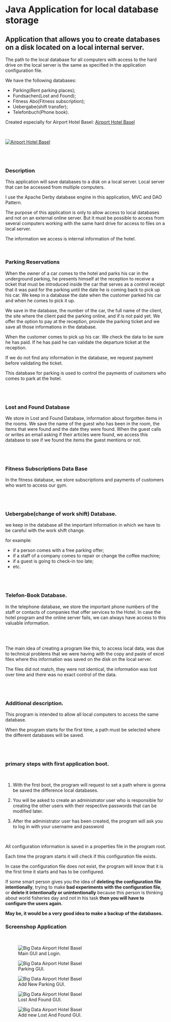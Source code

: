 # Java Application for local database storage

## Application that allows you to create databases on a disk located on a local internal server.

The path to the local database for all computers with access to the hard drive on the local server is the same as specified in the application configuration file.

We have the following databases: 

* Parking(Rent parking places);
* Fundsachen(Lost and Found);
* Fitness Abo(Fitness subscription);
* Uebergabe(shift transfer);
* Telefonbuch(Phone book).

Created especially for Airport Hotel Basel: [Airport Hotel Basel](https://www.airporthotelbasel.com/)

</br>

<a href="https://www.airporthotelbasel.com/"><img alt="Airport Hotel Basel" src="https://image-tc.galaxy.tf/wipng-4dmb7y4pq1doerplam6yq16f1/file.png?width=500"></a>

<br/><br/>

### Description

This application will save databases to a disk on a local server. Local server that can be accessed from multiple computers.

I use the Apache Derby database engine in this application, MVC and DAO Pattern.

The purpose of this application is only to allow access to local databases and not on an external online server. But it must be possible to access from several computers working with the same hard drive for access to files on a local server.

The information we access is internal information of the hotel. 

<br/>

### **Parking Reservations**

When the owner of a car comes to the hotel and parks his car in the underground parking, he presents himself at the reception to receive a ticket that must be introduced inside the car that serves as a control receipt that it was paid for the parking until the date he is coming back to pick up his car. We keep in a database the date when the customer parked his car and when he comes to pick it up.

We save in the database, the number of the car, the full name of the client, the site where the client paid the parking online, and if is not paid yet. We offer the option to pay at the reception, provide the parking ticket and we save all those informations in the database.

When the customer comes to pick up his car. We check the data to be sure he has paid. If he has paid he can validate the departure ticket at the reception.

If we do not find any information in the database, we request payment before validating the ticket.

This database for parking is used to control the payments of customers who comes to park at the hotel.

<br/><br/>

### **Lost and Found Database**

We store in Lost and Found Database,  information about forgotten items in the rooms. We save the name of the guest who has been in the room, the items that were found and the date they were found. When the guest calls or writes an email asking if their articles were found, we access this database to see if we found the items the guest mentions or not.


<br/><br/>

### Fitness Subscriptions Data Base

In the fitness database, we store subscriptions and payments of customers who want to access our gym.


<br/><br/>

### **Uebergabe(change of work shift) Database.**
we keep in the database all the important information in which we have to be careful with the work shift change.

for example:

* if a person comes with a free parking offer;
* if a staff of a company comes to repair or change the coffee machine;
* if a guest is going to check-in too late;
* etc.

<br/><br/>

### **Telefon-Book Database.**

In the telephone database, we store the important phone numbers of the staff or contacts of companies that offer services to the Hotel. In case the hotel program and the online server fails, we can always have access to this valuable information.

<br/><br/>

The main idea of creating a program like this, to access local data, was due to technical problems that we were having with the copy and paste of excel files where this information was saved on the disk on the local server. 

The files did not match, they were not identical, the information was lost over time and there was no exact control of the data.


<br/><br/>
### **Additional description.**

This program is intended to allow all local computers to access the same database. 

When the program starts for the first time, a path must be selected where the different databases will be saved. 

<br/><br/>

### **primary steps with first application boot.**

<br/>

1. With the first boot, the program will request to set a path where is gonna be saved the difference local databases.

2. You will be asked to create an administrator user who is responsible for creating the other users with their respective passwords that can be modified later. 

3. After the administrator user has been created, the program will ask you to log in with your username and password


<br/>

All configuration information is saved in a properties file in the program root. 

Each time the program starts it will check if this configuration file exists. 

In case the configuration file does not exist, the program will know that it is the first time it starts and has to be configured.

If some smart person gives you the idea of **deleting the configuration file intentionally**, trying to make **bad experiments with the configuration file**, or **delete it intentionally or unintentionally** because this person is thinking about world fisheries day and not in his task **then you will have to configure the users again.** 


**May be, it would be a very good idea to make a backup of the databases.**


<h3>Screenshop Application</h3>

<br/>

<figure>
<img alt="Big Data Airport Hotel Basel" src="./res/bdahb_gui.png"/>

<figcaption>Main GUI and Login.</figcaption>
</figure>


<figure>
<img alt="Big Data Airport Hotel Basel" src="./res/parking_gui.png"/>

<figcaption>Parking GUI.</figcaption>
</figure>

<figure>
<img alt="Big Data Airport Hotel Basel" src="./res/neue_parking.png"/>

<figcaption>Add New Parking GUI.</figcaption>
</figure>


<figure>
<img alt="Big Data Airport Hotel Basel" src="./res/fundsachen_gui.png"/>

<figcaption>Lost And Found GUI.</figcaption>
</figure>

<figure>
<img alt="Big Data Airport Hotel Basel" src="./res/neue_fundsachen.png"/>

<figcaption>Add new Lost And Found GUI.</figcaption>
</figure>

